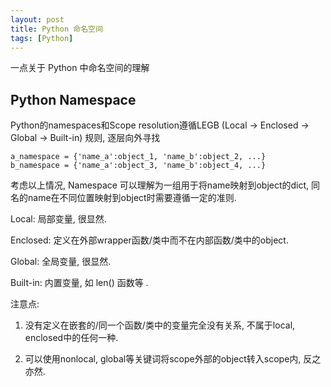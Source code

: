 ```yaml
---
layout: post
title: Python 命名空间
tags: [Python]
---
```


一点关于 Python 中命名空间的理解

## Python Namespace

Python的namespaces和Scope resolution遵循LEGB (Local -> Enclosed -> Global -> Built-in) 规则, 逐层向外寻找

```
a_namespace = {'name_a':object_1, 'name_b':object_2, ...}
b_namespace = {'name_a':object_3, 'name_b':object_4, ...}
```

考虑以上情况, Namespace 可以理解为一组用于将name映射到object的dict, 同名的name在不同位置映射到object时需要遵循一定的准则.

Local: 局部变量, 很显然.

Enclosed: 定义在外部wrapper函数/类中而不在内部函数/类中的object. 

Global: 全局变量, 很显然.

Built-in: 内置变量, 如 len() 函数等 .

注意点:

1. 没有定义在嵌套的/同一个函数/类中的变量完全没有关系, 不属于local, enclosed中的任何一种.

2. 可以使用nonlocal, global等关键词将scope外部的object转入scope内, 反之亦然.